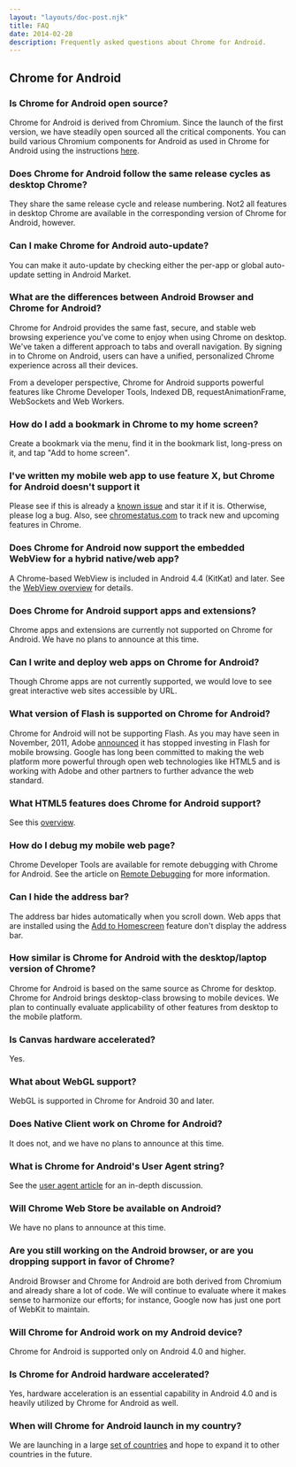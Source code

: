 ```yaml
---
layout: "layouts/doc-post.njk"
title: FAQ
date: 2014-02-28 
description: Frequently asked questions about Chrome for Android.
---
```


## Chrome for Android

### Is Chrome for Android open source?

Chrome for Android is derived from Chromium. Since the launch of the first version, we have steadily
open sourced all the critical components. You can build various Chromium components for Android as
used in Chrome for Android using the instructions [here][1].

### Does Chrome for Android follow the same release cycles as desktop Chrome?

They share the same release cycle and release numbering. Not2 all features in desktop Chrome are
available in the corresponding version of Chrome for Android, however.

### Can I make Chrome for Android auto-update?

You can make it auto-update by checking either the per-app or global auto-update setting in Android
Market.

### What are the differences between Android Browser and Chrome for Android?

Chrome for Android provides the same fast, secure, and stable web browsing experience you've come to
enjoy when using Chrome on desktop. We've taken a different approach to tabs and overall navigation.
By signing in to Chrome on Android, users can have a unified, personalized Chrome experience across
all their devices.

From a developer perspective, Chrome for Android supports powerful features like Chrome Developer
Tools, Indexed DB, requestAnimationFrame, WebSockets and Web Workers.

### How do I add a bookmark in Chrome to my home screen?

Create a bookmark via the menu, find it in the bookmark list, long-press on it, and tap "Add to home
screen".

### I've written my mobile web app to use feature X, but Chrome for Android doesn't support it

Please see if this is already a [known issue][2] and star it if it is. Otherwise, please log a bug.
Also, see [chromestatus.com][3] to track new and upcoming features in Chrome.

### Does Chrome for Android now support the embedded WebView for a hybrid native/web app?

A Chrome-based WebView is included in Android 4.4 (KitKat) and later. See the [WebView overview][4]
for details.

### Does Chrome for Android support apps and extensions?

Chrome apps and extensions are currently not supported on Chrome for Android. We have no plans to
announce at this time.

### Can I write and deploy web apps on Chrome for Android?

Though Chrome apps are not currently supported, we would love to see great interactive web sites
accessible by URL.

### What version of Flash is supported on Chrome for Android?

Chrome for Android will not be supporting Flash. As you may have seen in November, 2011, Adobe
[announced][5] it has stopped investing in Flash for mobile browsing. Google has long been committed
to making the web platform more powerful through open web technologies like HTML5 and is working
with Adobe and other partners to further advance the web standard.

### What HTML5 features does Chrome for Android support?

See this [overview][6].

### How do I debug my mobile web page?

Chrome Developer Tools are available for remote debugging with Chrome for Android. See the article
on [Remote Debugging][7] for more information.

### Can I hide the address bar?

The address bar hides automatically when you scroll down. Web apps that are installed using the [Add
to Homescreen][8] feature don't display the address bar.

### How similar is Chrome for Android with the desktop/laptop version of Chrome?

Chrome for Android is based on the same source as Chrome for desktop. Chrome for Android brings
desktop-class browsing to mobile devices. We plan to continually evaluate applicability of other
features from desktop to the mobile platform.

### Is Canvas hardware accelerated?

Yes.

### What about WebGL support?

WebGL is supported in Chrome for Android 30 and later.

### Does Native Client work on Chrome for Android?

It does not, and we have no plans to announce at this time.

### What is Chrome for Android's User Agent string?

See the [user agent article][9] for an in-depth discussion.

### Will Chrome Web Store be available on Android?

We have no plans to announce at this time.

### Are you still working on the Android browser, or are you dropping support in favor of Chrome?

Android Browser and Chrome for Android are both derived from Chromium and already share a lot of
code. We will continue to evaluate where it makes sense to harmonize our efforts; for instance,
Google now has just one port of WebKit to maintain.

### Will Chrome for Android work on my Android device?

Chrome for Android is supported only on Android 4.0 and higher.

### Is Chrome for Android hardware accelerated?

Yes, hardware acceleration is an essential capability in Android 4.0 and is heavily utilized by
Chrome for Android as well.

### When will Chrome for Android launch in my country?

We are launching in a large [set of countries][10] and hope to expand it to other countries in the
future.

[1]: http://code.google.com/p/chromium/wiki/AndroidBuildInstructions
[2]: http://code.google.com/p/chromium/issues/list?q=label%3AOS-Android
[3]: https://chromestatus.com
[4]: /docs/multidevice/webview/overview/
[5]: http://blogs.adobe.com/conversations/2011/11/flash-focus.html
[6]: /docs/multidevice/android/overview/
[7]: /devtools/docs/remote-debugging
[8]: /multidevice/android/installtohomescreen.html
[9]: /docs/multidevice/user-agent/
[10]: http://goo.gl/6ARvc
